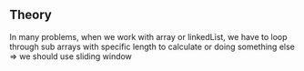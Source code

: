 ## Theory

In many problems, when we work with array or linkedList, we have to loop through sub arrays with specific length to calculate
or doing something else
=> we should use sliding window
